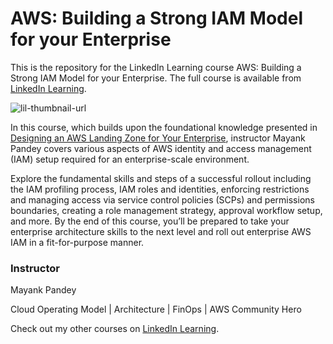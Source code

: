 # AWS: Building a Strong IAM Model for your Enterprise
This is the repository for the LinkedIn Learning course AWS: Building a Strong IAM Model for your Enterprise. The full course is available from [LinkedIn Learning][lil-course-url].

![lil-thumbnail-url]

<p>In this course, which builds upon the foundational knowledge presented in <a href="https://www.linkedin.com/learning/designing-an-aws-landing-zone-for-your-enterprise?u=104" target="_blank">Designing an AWS Landing Zone for Your Enterprise</a>, instructor Mayank Pandey covers various aspects of AWS identity and access management (IAM) setup required for an enterprise-scale environment.</p><p>Explore the fundamental skills and steps of a successful rollout including the IAM profiling process, IAM roles and identities, enforcing restrictions and managing access via service control policies (SCPs) and permissions boundaries, creating a role management strategy, approval workflow setup, and more. By the end of this course, you’ll be prepared to take your enterprise architecture skills to the next level and roll out enterprise AWS IAM in a fit-for-purpose manner.</p>

### Instructor

Mayank Pandey

Cloud Operating Model | Architecture | FinOps | AWS Community Hero



                            

Check out my other courses on [LinkedIn Learning](https://www.linkedin.com/learning/instructors/mayank-pandey?u=104).

[0]: # (Replace these placeholder URLs with actual course URLs)

[lil-course-url]: https://www.linkedin.com/learning/aws-building-a-strong-iam-model-for-your-enterprise
[lil-thumbnail-url]: https://media.licdn.com/dms/image/D560DAQGHOI6JeWLkIQ/learning-public-crop_675_1200/0/1711490624911?e=2147483647&v=beta&t=L7bEz2jGlXNL-ykGMbFnp2XY2_7_yh1AUj7UTLdvfl4

